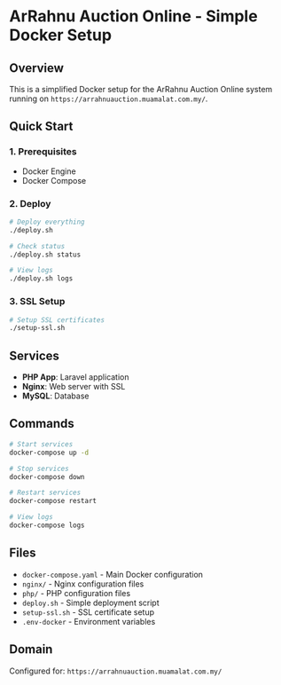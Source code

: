 # ArRahnu Auction Online - Simple Docker Setup

## Overview
This is a simplified Docker setup for the ArRahnu Auction Online system running on `https://arrahnuauction.muamalat.com.my/`.

## Quick Start

### 1. Prerequisites
- Docker Engine
- Docker Compose

### 2. Deploy
```bash
# Deploy everything
./deploy.sh

# Check status
./deploy.sh status

# View logs
./deploy.sh logs
```

### 3. SSL Setup
```bash
# Setup SSL certificates
./setup-ssl.sh
```

## Services

- **PHP App**: Laravel application
- **Nginx**: Web server with SSL
- **MySQL**: Database

## Commands

```bash
# Start services
docker-compose up -d

# Stop services
docker-compose down

# Restart services
docker-compose restart

# View logs
docker-compose logs
```

## Files

- `docker-compose.yaml` - Main Docker configuration
- `nginx/` - Nginx configuration files
- `php/` - PHP configuration files
- `deploy.sh` - Simple deployment script
- `setup-ssl.sh` - SSL certificate setup
- `.env-docker` - Environment variables

## Domain
Configured for: `https://arrahnuauction.muamalat.com.my/`
